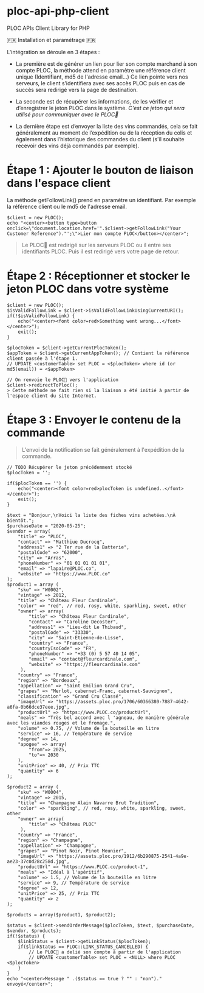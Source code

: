 ﻿# ploc-api-php-client
PLOC APIs Client Library for PHP

🇫🇷 Installation et paramétrage 🇫🇷

L'intégration se déroule en 3 étapes : 

- La première est de générer un lien pour lier son compte marchand à son compte PLOC, la méthode attend en paramètre une référence client unique (Identifiant, md5 de l'adresse email...)
Ce lien pointe vers nos serveurs, le client s’identifiera avec ses accès PLOC puis en cas de succès sera redirigé vers la page de destination.

- La seconde est de récupérer les informations, de les vérifier et d’enregistrer le jeton PLOC dans le système.
*C'est ce jeton qui sera utilisé pour communiquer avec le PLOC💙*

- La dernière étape est d’envoyer la liste des vins commandés, cela se fait généralement au moment de l’expédition ou de la réception du colis et également dans l’historique des commandes du client (s'il souhaite recevoir des vins déjà commandés par exemple).



# Étape 1 : Ajouter le bouton de liaison dans l'espace client
La méthode getFollowLink() prend en paramètre un identifiant. Par exemple la référence client ou le md5 de l'adresse email.
```
$client = new PLOC();
echo "<center><button type=button onclick=\"document.location.href='".$client->getFollowLink("Your Customer Reference")."';\">Lier mon compte PLOC</button></center>";
```

> Le PLOC💙 est redirigé sur les serveurs PLOC ou il entre ses identifiants PLOC. Puis il est redirigé vers votre page de retour.



# Étape 2 : Réceptionner et stocker le jeton PLOC dans votre système

```
$client = new PLOC();
$isValidFollowLink = $client->isValidFollowLinkUsingCurrentURI();
if(!$isValidFollowLink) {
    echo("<center><font color=red>Something went wrong...</font></center>");
    exit();
}

$plocToken = $client->getCurrentPlocToken();
$appToken = $client->getCurrentAppToken(); // Contient la référence client passée à l'étape 1.
// UPDATE <customerTable> set PLOC = <$plocToken> where id (or md5(email)) = <$appToken>

// On renvoie le PLOC💙 vers l'application
$client->redirectToPloc();
> Cette méthode ne fait rien si la liaison a été initié à partir de l'espace client du site Internet.

```



# Étape 3 : Envoyer le contenu de la commande
> L'envoi de la notification se fait généralement à l'expédition de la commande.

```
// TODO Récupérer le jeton précédemment stocké
$plocToken = '';

if($plocToken == '') {
    echo("<center><font color=red>plocToken is undefined..</font></center>");
    exit();
}

$text = "Bonjour,\nVoici la liste des fiches vins achetées.\nÀ bientôt.";
$purchaseDate = "2020-05-25";
$vendor = array(
	"title" => "PLOC",
	"contact" => "Matthiue Ducrocq",
	"address1" => "2 Ter rue de la Batterie",
	"postalCode" => "62000",
	"city" => "Arras",
	"phoneNumber" => "01 01 01 01 01",
	"email" => "lapaire@PLOC.co",
	"website" => "https://www.PLOC.co"
);
$product1 = array (
    "sku" => "W0002",
    "vintage" => 2012,
    "title" => "Château Fleur Cardinale",
    "color" => "red", // red, rosy, white, sparkling, sweet, other
    "owner" => array(
        "title" => "Château Fleur Cardinale",
        "contact" => "Caroline Decoster",
        "address1" => "Lieu-dit Le Thibaud",
        "postalCode" => "33330",
        "city" => "Saint-Etienne-de-Lisse",
        "country" => "France",
        "countryIsoCode" => "FR",
        "phoneNumber" => "+33 (0) 5 57 40 14 05",
        "email" => "contact@fleurcardinale.com",
        "website" => "https://fleurcardinale.com"
     ),
    "country" => "France",
    "region" => "Bordeaux",
    "appellation" => "Saint Emilion Grand Cru",
    "grapes" => "Merlot, cabernet-Franc, cabernet-Sauvignon",
    "classification" => "Grand Cru Classé",
    "imageUrl" => "https://assets.ploc.pro/1706/60366380-7887-4642-a6fa-0b66dce37eee.jpg",
    "productUrl" => "https://www.PLOC.co/productUrl",
    "meals" => "Très bel accord avec l 'agneau, de manière générale avec les viandes rouges et le fromage.",
    "volume" => 0.75, // Volume de la bouteille en litre
    "service" => 16, // Température de service
    "degree" => 14,
    "apogee" => array(
        "from"=> 2025,
        "to"=> 2030
    ),
    "unitPrice" => 40, // Prix TTC
    "quantity" => 6
);

$product2 = array (
    "sku" => "W0004",
    "vintage" => 2015,
    "title" => "Champagne Alain Navarre Brut Tradition",
    "color" => "sparkling", // red, rosy, white, sparkling, sweet, other
    "owner" => array(
        "title" => "Château PLOC"
     ),
    "country" => "France",
    "region" => "Champagne",
    "appellation" => "Champagne",
    "grapes" => "Pinot Noir, Pinot Meunier",
    "imageUrl" => "https://assets.ploc.pro/1912/6b290875-2541-4a9e-ae23-37c0d28c258d.jpg",
    "productUrl" => "https://www.PLOC.co/product-1",
    "meals" => "Idéal à l'apéritif",
    "volume" => 1.5, // Volume de la bouteille en litre
    "service" => 9, // Température de service
    "degree" => 12,
    "unitPrice" => 25, // Prix TTC
    "quantity" => 2
);

$products = array($product1, $product2);

$status = $client->sendOrderMessage($plocToken, $text, $purchaseDate, $vendor, $products);
if(!$status) {
    $linkStatus = $client->getLinkStatus($plocToken);
    if($linkStatus == PLOC::LINK_STATUS_CANCELLED) {
        // Le PLOC💙 a delié son compte à partir de l'application
        // UPDATE <customerTable> set PLOC = <NULL> where PLOC <$plocToken>
    }
}
echo "<center>Message " .($status == true ? "" : "non")." envoyé</center>";
```